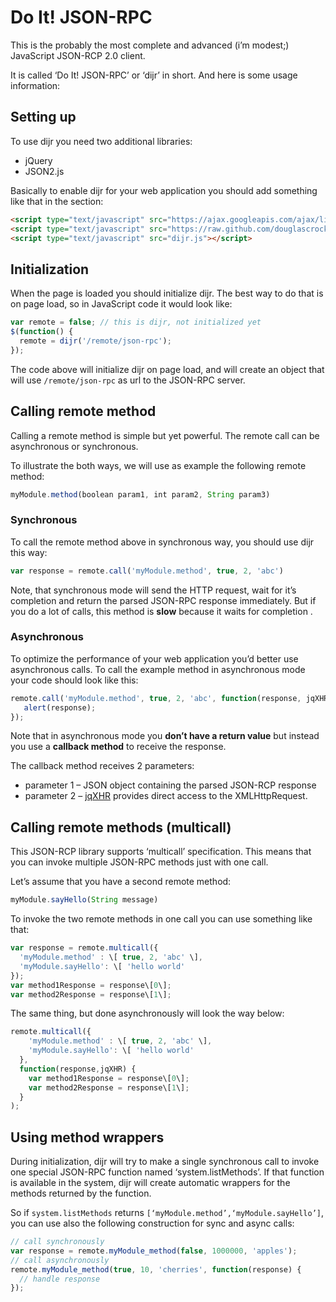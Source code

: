 # Do It! JSON-RPC

This is the probably the most complete and advanced (i’m modest;) JavaScript JSON-RCP 2.0 client.

It is called ‘Do It! JSON-RPC’ or ‘dijr’ in short. And here is some usage information:

## Setting up

To use dijr you need two additional libraries:

*   jQuery
*   JSON2.js

Basically to enable dijr for your web application you should add something like that in the section:

```html
<script type="text/javascript" src="https://ajax.googleapis.com/ajax/libs/jquery/1.6.2/jquery.min.js"></script>
<script type="text/javascript" src="https://raw.github.com/douglascrockford/JSON-js/master/json2.js"></script>
<script type="text/javascript" src="dijr.js"></script>
```

## Initialization

When the page is loaded you should initialize dijr. The best way to do that is on page load, so in JavaScript code it would look like:

```javascript
var remote = false; // this is dijr, not initialized yet
$(function() {
  remote = dijr('/remote/json-rpc');
});
```

The code above will initialize dijr on page load, and will create an object that will use `/remote/json-rpc` as url to the JSON-RPC server.

## Calling remote method

Calling a remote method is simple but yet powerful. The remote call can be asynchronous or synchronous.

To illustrate the both ways, we will use as example the following remote method:

```javascript
myModule.method(boolean param1, int param2, String param3)
```

### Synchronous

To call the remote method above in synchronous way, you should use dijr this way:

```javascript
var response = remote.call('myModule.method', true, 2, 'abc')
```

Note, that synchronous mode will send the HTTP request, wait for it’s completion and return the parsed JSON-RPC response immediately. But if you do a lot of calls, this method is **slow** because it waits for completion .

### Asynchronous

To optimize the performance of your web application you’d better use asynchronous calls. To call the example method in asynchronous mode your code should look like this:

```javascript
remote.call('myModule.method', true, 2, 'abc', function(response, jqXHR) {
   alert(response);
});
```

Note that in asynchronous mode you **don’t have a return value** but instead you use a **callback method** to receive the response.

The callback method receives 2 parameters:

* parameter 1 – JSON object containing the parsed JSON-RCP response
* parameter 2 – [jqXHR](http://api.jquery.com/jQuery.ajax/#jqXHRwhich) provides direct access to the XMLHttpRequest.

## Calling remote methods (multicall)

This JSON-RCP library supports ‘multicall’ specification. This means that you can invoke multiple JSON-RPC methods just with one call.

Let’s assume that you have a second remote method:

```javascript
myModule.sayHello(String message)
```

To invoke the two remote methods in one call you can use something like that:

```javascript
var response = remote.multicall({
  'myModule.method' : \[ true, 2, 'abc' \],
  'myModule.sayHello': \[ 'hello world'
});
var method1Response = response\[0\];
var method2Response = response\[1\];
```

The same thing, but done asynchronously will look the way below:

```javascript
remote.multicall({
    'myModule.method' : \[ true, 2, 'abc' \],
    'myModule.sayHello': \[ 'hello world'
  },
  function(response,jqXHR) {
    var method1Response = response\[0\];
    var method2Response = response\[1\];
  }
);
```

## Using method wrappers

During initialization, dijr will try to make a single synchronous call to invoke one special JSON-RPC function named ‘system.listMethods’. If that function is available in the system, dijr will create automatic wrappers for the methods returned by the function.

So if `system.listMethods` returns `[‘myModule.method’,‘myModule.sayHello’]`, you can use also the following construction for sync and async calls:

```javascript
// call synchronously
var response = remote.myModule_method(false, 1000000, 'apples');
// call asynchronously
remote.myModule_method(true, 10, 'cherries', function(response) {
  // handle response
});
```
